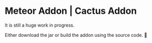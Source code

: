 # Meteor Addon | Cactus Addon
It is still a huge work in progress.

Either download the jar or build the addon using the source code. 🤑

